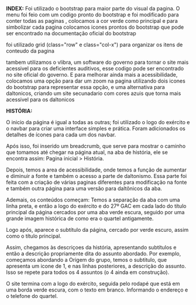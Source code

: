 **INDEX:**
Foi utilizado o bootstrap para maior parte do visual da pagina.
O menu foi feio com um codigo pronto do bootstrap e foi modificado para conter todas as paginas , 
colocamos a cor verde como principal e para simbolizar cada pagina colocamos icones prontos do bootstrap que pode
ser encontrado na documentação oficial do bootstrap

foi utilizado grid (class="row" e class="col-x") para organizar
os itens de conteudo da pagina

tambem utilizamos o vlibra, um software do governo para tornar o site 
mais acessivel para os deficientes auditivos, esse codigo pode ser encontrado no site oficial do governo.
E para melhorar ainda mais a acessibilidade, colocamos uma opção para dar um zoom na pagina utilizando dois icones do bootstrap para representar essa opção,
e uma alternativa para daltonicos, criando um site secunadario com cores azuis que torna mais acessivel para os daltonicos

**HISTÓRIA:**

O inicio da página é igual a todas as outras; foi utilizado o logo do exército e o navbar para criar uma interface simples e prática.
Foram adicionados os detalhes de ícones para cada um dos navbar.

Após isso, foi inserido um breadcrumb, que serve para mostrar o caminho que tomamos até chegar na página atual, na aba de história, ele se encontra assim:
 Pagina inicial > História.

Depois, temos a area de acessibilidade, onde temos a função de aumentar e diminuir a fonte e também o acesso a parte de daltonismo. Essa parte foi feita
com a criação de várias paginas diferentes para modificação na fonte e também outra página para uma versão para daltônicos da aba.

Ademais, os conteúdos começam: Temos a separação da aba com uma linha preta, e então a logo do exército e do 27º GAC em cada lado do título principal da página
cercados por uma aba verde escura, seguido por uma grande imagem histórica de como era o quartel antigamente.

Logo após, aparece o subtítulo da página, cercado por verde escuro, assim como o título principal.

Assim, chegamos às descriçoes da história, apresentando subtítulos e então a descrição propriamente dita do assunto abordado. Por exemplo, começamos abordando
a Origem do grupo, temos o subtitulo, que apresenta um icone de 1, e nas linhas posteriores, a descrição do assunto. Isso se repete para todos os 4 assuntos
(o 4 ainda em construção).

O site termina com a logo do exército, seguida pelo rodapé que está em uma borda verde escura, com o texto em branco. Informando o endereço e o telefone do quartel.